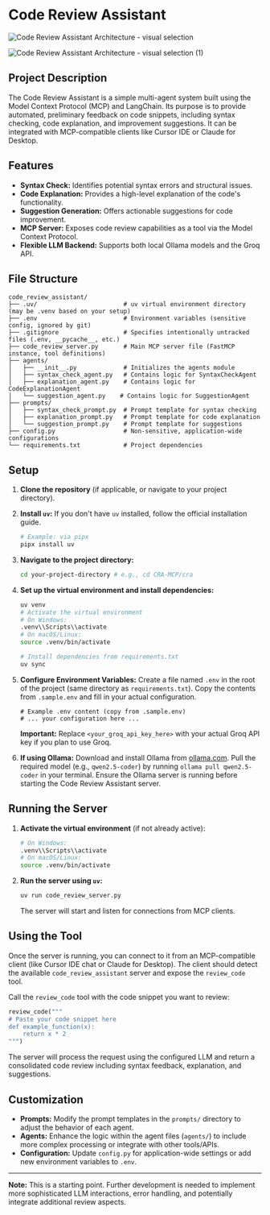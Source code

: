 # Code Review Assistant

![Code Review Assistant Architecture - visual selection](https://github.com/user-attachments/assets/f8d851d3-2481-4ab6-89d7-16849d247a47)

![Code Review Assistant Architecture - visual selection (1)](https://github.com/user-attachments/assets/cac7a03d-79ff-481c-9a4c-9871c5550783)

## Project Description

The Code Review Assistant is a simple multi-agent system built using the Model Context Protocol (MCP) and LangChain. Its purpose is to provide automated, preliminary feedback on code snippets, including syntax checking, code explanation, and improvement suggestions. It can be integrated with MCP-compatible clients like Cursor IDE or Claude for Desktop.

## Features

- **Syntax Check:** Identifies potential syntax errors and structural issues.
- **Code Explanation:** Provides a high-level explanation of the code's functionality.
- **Suggestion Generation:** Offers actionable suggestions for code improvement.
- **MCP Server:** Exposes code review capabilities as a tool via the Model Context Protocol.
- **Flexible LLM Backend:** Supports both local Ollama models and the Groq API.

## File Structure

```
code_review_assistant/
├── .uv/                        # uv virtual environment directory (may be .venv based on your setup)
├── .env                        # Environment variables (sensitive config, ignored by git)
├── .gitignore                  # Specifies intentionally untracked files (.env, __pycache__, etc.)
├── code_review_server.py       # Main MCP server file (FastMCP instance, tool definitions)
├── agents/
│   ├── __init__.py             # Initializes the agents module
│   ├── syntax_check_agent.py   # Contains logic for SyntaxCheckAgent
│   ├── explanation_agent.py    # Contains logic for CodeExplanationAgent
│   └── suggestion_agent.py    # Contains logic for SuggestionAgent
├── prompts/
│   ├── syntax_check_prompt.py  # Prompt template for syntax checking
│   ├── explanation_prompt.py   # Prompt template for code explanation
│   └── suggestion_prompt.py    # Prompt template for suggestions
├── config.py                   # Non-sensitive, application-wide configurations
└── requirements.txt            # Project dependencies
```

## Setup

1.  **Clone the repository** (if applicable, or navigate to your project directory).

2.  **Install `uv`:** If you don't have `uv` installed, follow the official installation guide.
    ```bash
    # Example: via pipx
    pipx install uv
    ```

3.  **Navigate to the project directory:**
    ```bash
    cd your-project-directory # e.g., cd CRA-MCP/cra
    ```

4.  **Set up the virtual environment and install dependencies:**
    ```bash
    uv venv
    # Activate the virtual environment
    # On Windows:
    .venv\\Scripts\\activate
    # On macOS/Linux:
    source .venv/bin/activate
    
    # Install dependencies from requirements.txt
    uv sync
    ```

5.  **Configure Environment Variables:**
    Create a file named `.env` in the root of the project (same directory as `requirements.txt`). Copy the contents from `.sample.env` and fill in your actual configuration.
    
    ```env
    # Example .env content (copy from .sample.env)
    # ... your configuration here ...
    ```
    
    **Important:** Replace `<your_groq_api_key_here>` with your actual Groq API key if you plan to use Groq.
    
6.  **If using Ollama:**
    Download and install Ollama from [ollama.com](https://ollama.com/). Pull the required model (e.g., `qwen2.5-coder`) by running `ollama pull qwen2.5-coder` in your terminal. Ensure the Ollama server is running before starting the Code Review Assistant server.
    

## Running the Server

1.  **Activate the virtual environment** (if not already active):
    ```bash
    # On Windows:
    .venv\\Scripts\\activate
    # On macOS/Linux:
    source .venv/bin/activate
    ```
2.  **Run the server using `uv`:**
    ```bash
    uv run code_review_server.py
    ```
    The server will start and listen for connections from MCP clients.

## Using the Tool

Once the server is running, you can connect to it from an MCP-compatible client (like Cursor IDE chat or Claude for Desktop). The client should detect the available `code_review_assistant` server and expose the `review_code` tool.

Call the `review_code` tool with the code snippet you want to review:

```python
review_code("""
# Paste your code snippet here
def example_function(x):
    return x * 2
""")
```

The server will process the request using the configured LLM and return a consolidated code review including syntax feedback, explanation, and suggestions.

## Customization

- **Prompts:** Modify the prompt templates in the `prompts/` directory to adjust the behavior of each agent.
- **Agents:** Enhance the logic within the agent files (`agents/`) to include more complex processing or integrate with other tools/APIs.
- **Configuration:** Update `config.py` for application-wide settings or add new environment variables to `.env`.

---

**Note:** This is a starting point. Further development is needed to implement more sophisticated LLM interactions, error handling, and potentially integrate additional review aspects.
